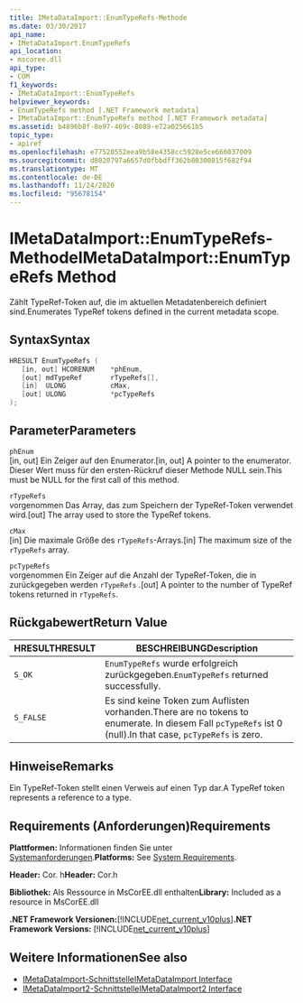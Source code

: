 ```yaml
---
title: IMetaDataImport::EnumTypeRefs-Methode
ms.date: 03/30/2017
api_name:
- IMetaDataImport.EnumTypeRefs
api_location:
- mscoree.dll
api_type:
- COM
f1_keywords:
- IMetaDataImport::EnumTypeRefs
helpviewer_keywords:
- EnumTypeRefs method [.NET Framework metadata]
- IMetaDataImport::EnumTypeRefs method [.NET Framework metadata]
ms.assetid: b4896b8f-8e97-469c-8089-e72a025661b5
topic_type:
- apiref
ms.openlocfilehash: e77520552eea9b58e4358cc5928e5ce666037009
ms.sourcegitcommit: d8020797a6657d0fbbdff362b80300815f682f94
ms.translationtype: MT
ms.contentlocale: de-DE
ms.lasthandoff: 11/24/2020
ms.locfileid: "95678154"
---
```

# <a name="imetadataimportenumtyperefs-method"></a><span data-ttu-id="ba168-102">IMetaDataImport::EnumTypeRefs-Methode</span><span class="sxs-lookup"><span data-stu-id="ba168-102">IMetaDataImport::EnumTypeRefs Method</span></span>

<span data-ttu-id="ba168-103">Zählt TypeRef-Token auf, die im aktuellen Metadatenbereich definiert sind.</span><span class="sxs-lookup"><span data-stu-id="ba168-103">Enumerates TypeRef tokens defined in the current metadata scope.</span></span>  
  
## <a name="syntax"></a><span data-ttu-id="ba168-104">Syntax</span><span class="sxs-lookup"><span data-stu-id="ba168-104">Syntax</span></span>  
  
```cpp  
HRESULT EnumTypeRefs (  
   [in, out] HCORENUM    *phEnum,
   [out] mdTypeRef       rTypeRefs[],  
   [in]  ULONG           cMax,
   [out] ULONG           *pcTypeRefs  
);  
```  
  
## <a name="parameters"></a><span data-ttu-id="ba168-105">Parameter</span><span class="sxs-lookup"><span data-stu-id="ba168-105">Parameters</span></span>  

 `phEnum`  
 <span data-ttu-id="ba168-106">[in, out] Ein Zeiger auf den Enumerator.</span><span class="sxs-lookup"><span data-stu-id="ba168-106">[in, out] A pointer to the enumerator.</span></span> <span data-ttu-id="ba168-107">Dieser Wert muss für den ersten-Rückruf dieser Methode NULL sein.</span><span class="sxs-lookup"><span data-stu-id="ba168-107">This must be NULL for the first call of this method.</span></span>  
  
 `rTypeRefs`  
 <span data-ttu-id="ba168-108">vorgenommen Das Array, das zum Speichern der TypeRef-Token verwendet wird.</span><span class="sxs-lookup"><span data-stu-id="ba168-108">[out] The array used to store the TypeRef tokens.</span></span>  
  
 `cMax`  
 <span data-ttu-id="ba168-109">[in] Die maximale Größe des `rTypeRefs`-Arrays.</span><span class="sxs-lookup"><span data-stu-id="ba168-109">[in] The maximum size of the `rTypeRefs` array.</span></span>  
  
 `pcTypeRefs`  
 <span data-ttu-id="ba168-110">vorgenommen Ein Zeiger auf die Anzahl der TypeRef-Token, die in zurückgegeben werden `rTypeRefs` .</span><span class="sxs-lookup"><span data-stu-id="ba168-110">[out] A pointer to the number of TypeRef tokens returned in `rTypeRefs`.</span></span>  
  
## <a name="return-value"></a><span data-ttu-id="ba168-111">Rückgabewert</span><span class="sxs-lookup"><span data-stu-id="ba168-111">Return Value</span></span>  
  
|<span data-ttu-id="ba168-112">HRESULT</span><span class="sxs-lookup"><span data-stu-id="ba168-112">HRESULT</span></span>|<span data-ttu-id="ba168-113">BESCHREIBUNG</span><span class="sxs-lookup"><span data-stu-id="ba168-113">Description</span></span>|  
|-------------|-----------------|  
|`S_OK`|<span data-ttu-id="ba168-114">`EnumTypeRefs` wurde erfolgreich zurückgegeben.</span><span class="sxs-lookup"><span data-stu-id="ba168-114">`EnumTypeRefs` returned successfully.</span></span>|  
|`S_FALSE`|<span data-ttu-id="ba168-115">Es sind keine Token zum Auflisten vorhanden.</span><span class="sxs-lookup"><span data-stu-id="ba168-115">There are no tokens to enumerate.</span></span> <span data-ttu-id="ba168-116">In diesem Fall `pcTypeRefs` ist 0 (null).</span><span class="sxs-lookup"><span data-stu-id="ba168-116">In that case, `pcTypeRefs` is zero.</span></span>|  
  
## <a name="remarks"></a><span data-ttu-id="ba168-117">Hinweise</span><span class="sxs-lookup"><span data-stu-id="ba168-117">Remarks</span></span>  

 <span data-ttu-id="ba168-118">Ein TypeRef-Token stellt einen Verweis auf einen Typ dar.</span><span class="sxs-lookup"><span data-stu-id="ba168-118">A TypeRef token represents a reference to a type.</span></span>  
  
## <a name="requirements"></a><span data-ttu-id="ba168-119">Requirements (Anforderungen)</span><span class="sxs-lookup"><span data-stu-id="ba168-119">Requirements</span></span>  

 <span data-ttu-id="ba168-120">**Plattformen:** Informationen finden Sie unter [Systemanforderungen](../../get-started/system-requirements.md).</span><span class="sxs-lookup"><span data-stu-id="ba168-120">**Platforms:** See [System Requirements](../../get-started/system-requirements.md).</span></span>  
  
 <span data-ttu-id="ba168-121">**Header:** Cor. h</span><span class="sxs-lookup"><span data-stu-id="ba168-121">**Header:** Cor.h</span></span>  
  
 <span data-ttu-id="ba168-122">**Bibliothek:** Als Ressource in MsCorEE.dll enthalten</span><span class="sxs-lookup"><span data-stu-id="ba168-122">**Library:** Included as a resource in MsCorEE.dll</span></span>  
  
 <span data-ttu-id="ba168-123">**.NET Framework Versionen:**[!INCLUDE[net_current_v10plus](../../../../includes/net-current-v10plus-md.md)]</span><span class="sxs-lookup"><span data-stu-id="ba168-123">**.NET Framework Versions:** [!INCLUDE[net_current_v10plus](../../../../includes/net-current-v10plus-md.md)]</span></span>  
  
## <a name="see-also"></a><span data-ttu-id="ba168-124">Weitere Informationen</span><span class="sxs-lookup"><span data-stu-id="ba168-124">See also</span></span>

- [<span data-ttu-id="ba168-125">IMetaDataImport-Schnittstelle</span><span class="sxs-lookup"><span data-stu-id="ba168-125">IMetaDataImport Interface</span></span>](imetadataimport-interface.md)
- [<span data-ttu-id="ba168-126">IMetaDataImport2-Schnittstelle</span><span class="sxs-lookup"><span data-stu-id="ba168-126">IMetaDataImport2 Interface</span></span>](imetadataimport2-interface.md)
